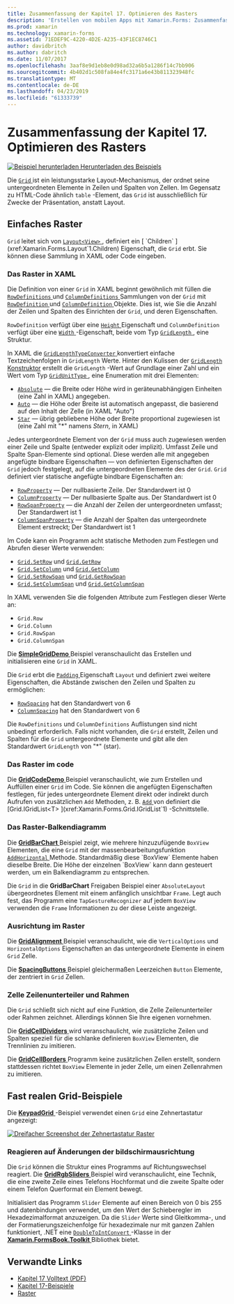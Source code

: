 ```yaml
---
title: Zusammenfassung der Kapitel 17. Optimieren des Rasters
description: 'Erstellen von mobilen Apps mit Xamarin.Forms: Zusammenfassung der Kapitel 17. Optimieren des Rasters'
ms.prod: xamarin
ms.technology: xamarin-forms
ms.assetid: 71EDEF9C-4220-4D2E-A235-43F1EC8746C1
author: davidbritch
ms.author: dabritch
ms.date: 11/07/2017
ms.openlocfilehash: 3aaf8e9d1eb8e0d98ad32a6b5a1286f14c7bb906
ms.sourcegitcommit: 4b402d1c508fa84e4fc3171a6e43b811323948fc
ms.translationtype: MT
ms.contentlocale: de-DE
ms.lasthandoff: 04/23/2019
ms.locfileid: "61333739"
---
```

# <a name="summary-of-chapter-17-mastering-the-grid"></a>Zusammenfassung der Kapitel 17. Optimieren des Rasters

[![Beispiel herunterladen](~/media/shared/download.png) Herunterladen des Beispiels](https://github.com/xamarin/xamarin-forms-book-samples/tree/master/Chapter17)

Die [ `Grid` ](xref:Xamarin.Forms.Grid) ist ein leistungsstarke Layout-Mechanismus, der ordnet seine untergeordneten Elemente in Zeilen und Spalten von Zellen. Im Gegensatz zu HTML-Code ähnlich `table` -Element, das `Grid` ist ausschließlich für Zwecke der Präsentation, anstatt Layout.

## <a name="the-basic-grid"></a>Einfaches Raster

`Grid` leitet sich von [ `Layout<View>` ](xref:Xamarin.Forms.Layout`1), definiert ein [ `Children` ](xref:Xamarin.Forms.Layout`1.Children) Eigenschaft, die `Grid` erbt. Sie können diese Sammlung in XAML oder Code eingeben.

### <a name="the-grid-in-xaml"></a>Das Raster in XAML

Die Definition von einer `Grid` in XAML beginnt gewöhnlich mit füllen die [ `RowDefinitions` ](xref:Xamarin.Forms.Grid.RowDefinitions) und [ `ColumnDefinitions` ](xref:Xamarin.Forms.Grid.ColumnDefinitions) Sammlungen von der `Grid` mit [ `RowDefinition` ](xref:Xamarin.Forms.RowDefinition) und [ `ColumnDefinition` ](xref:Xamarin.Forms.ColumnDefinition) Objekte. Dies ist, wie Sie die Anzahl der Zeilen und Spalten des Einrichten der `Grid`, und deren Eigenschaften.

`RowDefinition` verfügt über eine [ `Height` ](xref:Xamarin.Forms.RowDefinition.Height) Eigenschaft und `ColumnDefinition` verfügt über eine [ `Width` ](xref:Xamarin.Forms.ColumnDefinition.Width) -Eigenschaft, beide vom Typ [ `GridLength` ](xref:Xamarin.Forms.GridLength), eine Struktur.

In XAML die [ `GridLengthTypeConverter` ](xref:Xamarin.Forms.GridLengthTypeConverter) konvertiert einfache Textzeichenfolgen in `GridLength` Werte. Hinter den Kulissen der [ `GridLength` Konstruktor](xref:Xamarin.Forms.GridLength.%23ctor(System.Double,Xamarin.Forms.GridUnitType)) erstellt die `GridLength` -Wert auf Grundlage einer Zahl und ein Wert vom Typ [ `GridUnitType` ](xref:Xamarin.Forms.GridUnitType), eine Enumeration mit drei Elementen:

- [`Absolute`](xref:Xamarin.Forms.GridUnitType.Absolute) &mdash; die Breite oder Höhe wird in geräteunabhängigen Einheiten (eine Zahl in XAML) angegeben.
- [`Auto`](xref:Xamarin.Forms.GridUnitType.Auto) &mdash; die Höhe oder Breite ist automatisch angepasst, die basierend auf den Inhalt der Zelle (in XAML "Auto")
- [`Star`](xref:Xamarin.Forms.GridUnitType.Star) &mdash; übrig gebliebene Höhe oder Breite proportional zugewiesen ist (eine Zahl mit "\*" namens *Stern*, in XAML)

Jedes untergeordnete Element von der `Grid` muss auch zugewiesen werden einer Zeile und Spalte (entweder explizit oder implizit). Umfasst Zeile und Spalte Span-Elemente sind optional. Diese werden alle mit angegeben angefügte bindbare Eigenschaften &mdash; von definierten Eigenschaften der `Grid` jedoch festgelegt, auf die untergeordneten Elemente des der `Grid`. `Grid` definiert vier statische angefügte bindbare Eigenschaften an:

- [`RowProperty`](xref:Xamarin.Forms.Grid.RowProperty) &mdash; Der nullbasierte Zeile. Der Standardwert ist 0
- [`ColumnProperty`](xref:Xamarin.Forms.Grid.ColumnProperty) &mdash; Der nullbasierte Spalte aus. Der Standardwert ist 0
- [`RowSpanProperty`](xref:Xamarin.Forms.Grid.RowSpanProperty) &mdash; die Anzahl der Zeilen der untergeordneten umfasst; Der Standardwert ist 1
- [`ColumnSpanProperty`](xref:Xamarin.Forms.Grid.ColumnSpanProperty) &mdash; die Anzahl der Spalten das untergeordnete Element erstreckt; Der Standardwert ist 1

Im Code kann ein Programm acht statische Methoden zum Festlegen und Abrufen dieser Werte verwenden:

- [`Grid.SetRow`](xref:Xamarin.Forms.Grid.SetRow(Xamarin.Forms.BindableObject,System.Int32)) und [`Grid.GetRow`](xref:Xamarin.Forms.Grid.GetRow(Xamarin.Forms.BindableObject))
- [`Grid.SetColumn`](xref:Xamarin.Forms.Grid.SetColumn(Xamarin.Forms.BindableObject,System.Int32)) und [`Grid.GetColumn`](xref:Xamarin.Forms.Grid.GetColumn(Xamarin.Forms.BindableObject))
- [`Grid.SetRowSpan`](xref:Xamarin.Forms.Grid.SetRowSpan(Xamarin.Forms.BindableObject,System.Int32)) und [`Grid.GetRowSpan`](xref:Xamarin.Forms.Grid.GetRowSpan(Xamarin.Forms.BindableObject))
- [`Grid.SetColumnSpan`](xref:Xamarin.Forms.Grid.SetColumnSpan(Xamarin.Forms.BindableObject,System.Int32)) und [`Grid.GetColumnSpan`](xref:Xamarin.Forms.Grid.GetColumnSpan(Xamarin.Forms.BindableObject))

In XAML verwenden Sie die folgenden Attribute zum Festlegen dieser Werte an:

- `Grid.Row`
- `Grid.Column`
- `Grid.RowSpan`
- `Grid.ColumnSpan`

Die [ **SimpleGridDemo** ](https://github.com/xamarin/xamarin-forms-book-samples/tree/master/Chapter17/SimpleGridDemo) Beispiel veranschaulicht das Erstellen und initialisieren eine `Grid` in XAML.

Die `Grid` erbt die [ `Padding` ](xref:Xamarin.Forms.Layout.Padding) Eigenschaft `Layout` und definiert zwei weitere Eigenschaften, die Abstände zwischen den Zeilen und Spalten zu ermöglichen:

- [`RowSpacing`](xref:Xamarin.Forms.Grid.RowSpacing) hat den Standardwert von 6
- [`ColumnSpacing`](xref:Xamarin.Forms.Grid.ColumnSpacing) hat den Standardwert von 6

Die `RowDefinitions` und `ColumnDefinitions` Auflistungen sind nicht unbedingt erforderlich. Falls nicht vorhanden, die `Grid` erstellt, Zeilen und Spalten für die `Grid` untergeordnete Elemente und gibt alle den Standardwert `GridLength` von "\*" (star).

### <a name="the-grid-in-code"></a>Das Raster im code

Die [ **GridCodeDemo** ](https://github.com/xamarin/xamarin-forms-book-samples/tree/master/Chapter17/GridCodeDemo) Beispiel veranschaulicht, wie zum Erstellen und Auffüllen einer `Grid` im Code. Sie können die angefügten Eigenschaften festlegen, für jedes untergeordnete Element direkt oder indirekt durch Aufrufen von zusätzlichen `Add` Methoden, z. B. [ `Add` ](xref:Xamarin.Forms.Grid.IGridList`1.Add*) von definiert die [Grid.IGridList<T> ](xref:Xamarin.Forms.Grid.IGridList`1) -Schnittstelle.

### <a name="the-grid-bar-chart"></a>Das Raster-Balkendiagramm

Die [ **GridBarChart** ](https://github.com/xamarin/xamarin-forms-book-samples/tree/master/Chapter17/GridBarChart) Beispiel zeigt, wie mehrere hinzuzufügende `BoxView` Elementen, die eine `Grid` mit der massenbearbeitungsfunktion [ `AddHorizontal` ](xref:Xamarin.Forms.Grid.IGridList`1.AddHorizontal*) Methode. Standardmäßig diese `BoxView` Elemente haben dieselbe Breite. Die Höhe der einzelnen `BoxView` kann dann gesteuert werden, um ein Balkendiagramm zu entsprechen.

Die `Grid` in die **GridBarChart** Freigaben Beispiel einer `AbsoluteLayout` übergeordnetes Element mit einem anfänglich unsichtbar `Frame`. Legt auch fest, das Programm eine `TapGestureRecognizer` auf jedem `BoxView` verwenden die `Frame` Informationen zu der diese Leiste angezeigt.

### <a name="alignment-in-the-grid"></a>Ausrichtung im Raster

Die [ **GridAlignment** ](https://github.com/xamarin/xamarin-forms-book-samples/tree/master/Chapter17/GridAlignment) Beispiel veranschaulicht, wie die `VerticalOptions` und `HorizontalOptions` Eigenschaften an das untergeordnete Elemente in einem `Grid` Zelle.

Die [ **SpacingButtons** ](https://github.com/xamarin/xamarin-forms-book-samples/tree/master/Chapter17/SpacingButtons) Beispiel gleichermaßen Leerzeichen `Button` Elemente, der zentriert in `Grid` Zellen.

### <a name="cell-dividers-and-borders"></a>Zelle Zeilenunterteiler und Rahmen

Die `Grid` schließt sich nicht auf eine Funktion, die Zelle Zeilenunterteiler oder Rahmen zeichnet. Allerdings können Sie Ihre eigenen vornehmen.

Die [ **GridCellDividers** ](https://github.com/xamarin/xamarin-forms-book-samples/tree/master/Chapter17/GridCellDividers) wird veranschaulicht, wie zusätzliche Zeilen und Spalten speziell für die schlanke definieren `BoxView` Elementen, die Trennlinien zu imitieren.

Die [ **GridCellBorders** ](https://github.com/xamarin/xamarin-forms-book-samples/tree/master/Chapter17/GridCellBorders) Programm keine zusätzlichen Zellen erstellt, sondern stattdessen richtet `BoxView` Elemente in jeder Zelle, um einen Zellenrahmen zu imitieren.

## <a name="almost-real-life-grid-examples"></a>Fast realen Grid-Beispiele

Die [ **KeypadGrid** ](https://github.com/xamarin/xamarin-forms-book-samples/tree/master/Chapter17/KeypadGrid) -Beispiel verwendet einen `Grid` eine Zehnertastatur angezeigt:

[![Dreifacher Screenshot der Zehnertastatur Raster](images/ch17fg12-small.png "Zehnertastatur Raster")](images/ch17fg12-large.png#lightbox "Zehnertastatur Raster")

### <a name="responding-to-orientation-changes"></a>Reagieren auf Änderungen der bildschirmausrichtung

Die `Grid` können die Struktur eines Programms auf Richtungswechsel reagiert. Die [ **GridRgbSliders** ](https://github.com/xamarin/xamarin-forms-book-samples/tree/master/Chapter17/GridRgbSliders) Beispiel wird veranschaulicht, eine Technik, die eine zweite Zeile eines Telefons Hochformat und die zweite Spalte oder einem Telefon Querformat ein Element bewegt.

Initialisiert das Programm `Slider` Elemente auf einen Bereich von 0 bis 255 und datenbindungen verwendet, um den Wert der Schieberegler im Hexadezimalformat anzuzeigen. Da die `Slider` Werte sind Gleitkomma-, und der Formatierungszeichenfolge für hexadezimale nur mit ganzen Zahlen funktioniert, .NET eine [ `DoubleToIntConvert` ](https://github.com/xamarin/xamarin-forms-book-samples/blob/master/Libraries/Xamarin.FormsBook.Toolkit/Xamarin.FormsBook.Toolkit/DoubleToIntConverter.cs) -Klasse in der [ **Xamarin.FormsBook.Toolkit** ](https://github.com/xamarin/xamarin-forms-book-samples/tree/master/Libraries/Xamarin.FormsBook.Toolkit) Bibliothek bietet.



## <a name="related-links"></a>Verwandte Links

- [Kapitel 17 Volltext (PDF)](https://download.xamarin.com/developer/xamarin-forms-book/XamarinFormsBook-Ch17-Apr2016.pdf)
- [Kapitel 17-Beispiele](https://github.com/xamarin/xamarin-forms-book-samples/tree/master/Chapter17)
- [Raster](~/xamarin-forms/user-interface/layouts/grid.md)
